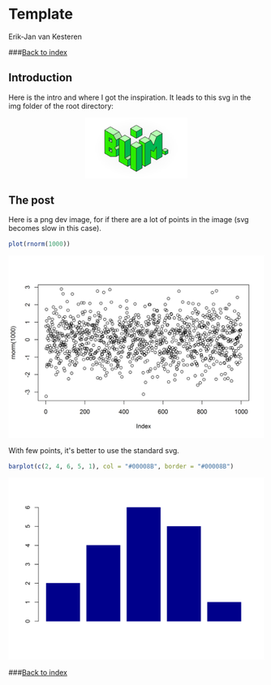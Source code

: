 # Template
Erik-Jan van Kesteren  



###[Back to index](../index.html)



## Introduction
Here is the intro and where I got the inspiration. It leads to this svg in the img folder of the root directory:

<img src="template_files/Isometric-blim.svg" width="40%" style="display:block; margin-left:auto; margin-right:auto"></img>

## The post
Here is a png dev image, for if there are a lot of points in the image (svg becomes slow in this case).

```r
plot(rnorm(1000))
```

![](template_files/figure-html/png-1.png)<!-- -->

With few points, it's better to use the standard svg.

```r
barplot(c(2, 4, 6, 5, 1), col = "#00008B", border = "#00008B")
```

![](template_files/figure-html/svg-1.svg)<!-- -->

###[Back to index](../index.html)
